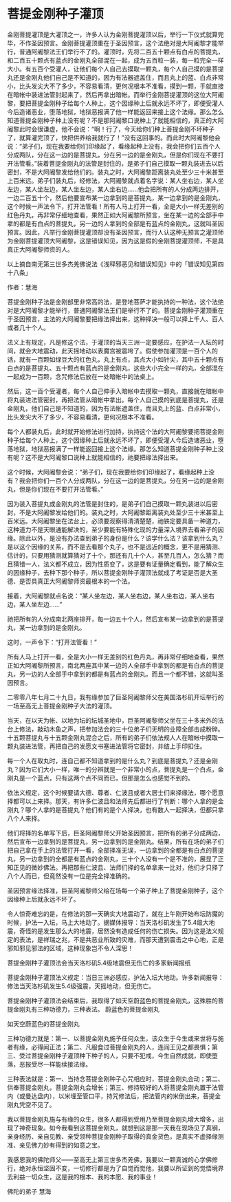 # 菩提金刚种子灌顶

金刚菩提灌顶是大灌顶之一，许多人认为金刚菩提灌顶以后，举行一下仪式就算完毕，不作圣因预言。金刚菩提灌顶重在于圣因预言，这个法绝对是大阿阇黎才能举行，普通阿阇黎法王们举行不了的。灌顶时，先将二百五十颗点有白点的菩提丸，和二百五十颗点有蓝点的金刚丸全部混在一起，成为五百粒一装，每一粒完全一样大小。有五百个受灌人，让他们每个人自己去摸取一颗丸，每个人自己摸的是菩提丸还是金刚丸他们自己是不知道的，因为有法器遮盖住，而且丸上的蓝、白点非常小，比头发尖大不了多少，不容易看清，更何况根本不准看，摸到一颗，手就直接在暗帐中装进法管封起来了，然后再拿出暗帐。而举行金刚菩提灌顶的这位大阿阇黎，要把菩提金刚种子给每个人种上，这个因缘种上后就永远不坏了，即便受灌人今后造诸恶业，堕落地狱，地狱恶报满了他一样能返回来接上这个法缘。那么怎么知道菩提金刚种子种上没有呢？不是那阿阇黎口说种上了就能相信的，真正的大阿阇黎此时会很谦虚，他不会说：“啊！行了，今天给你们种上菩提金刚不坏种子了，就算灌完顶了，快把供养给我就行了！”没有这回事的。而此时大阿阇黎他会说：“弟子们，现在我要给你们印缘起了，看缘起种上没有，我会把你们五百个人分成两队，分在这一边的是菩提丸，分在另一边的是金刚丸，但是你们现在不要打开法管看。”装着菩提金刚丸的法管是封住的，是弟子们自己摸取一颗丸装进去以后密封，不是大阿阇黎发给他们的。装丸之时，大阿阇黎距离装丸处至少三十米甚至上百米远。弟子们装丸后，经修法，大阿阇黎就点着名字说：某人坐右边，某人坐左边，某人坐左边，某人坐左边，某人坐右边……他会把所有的人分成两边排开，一边二百五十个，然后他要宣布某一边拿到的是菩提丸，某一边拿到的是金刚丸，这个时候一声法令下，打开法管看！所有人马上打开一看，全是大小一样无差别的红色丹丸，再非常仔细地查看，果然正如大阿阇黎所预言，坐在某一边的全部手中拿的都是有白点的菩提丸，另一边的人拿到的全部是有蓝点的金刚丸，这就叫圣因预言。因此，凡举行金刚菩提灌顶却没有圣因预言，而行人认这种无预言之灌顶师为金刚菩提灌顶大阿阇黎，这是错误知见，因为这是假的金刚菩提灌顶师，不是具真正大阿阇黎师资的人。

以上摘自南无第三世多杰羌佛说法《浅释邪恶见和错误知见》中的「错误知见第四十八条」



作者：慧海

菩提金刚种子法是金刚部里非常高的法，是登地菩萨才能执持的一种法，这个法绝对是大阿阇黎才能举行，普通阿阇黎法王们是举行不了的。菩提金刚种子灌顶重在于圣因预言，主法的大阿阇黎要把缘法择出来，这种择决一般可以择上千人、百人或者几十个人。


法义上有规定，凡是修这个法，于灌顶的当天三洲一定要感应，在护法一入坛的时间，就会大地震动，此天摇地动以表魔宫被震垮了。假使参加灌顶是一百个人的话，就有一百颗如绿豆大的红色丸，丸上有点，其点大小如针尖，其中五十颗点有白点的是菩提丸、五十颗点有蓝点的是金刚丸，这些大小完全一样的丸，全部混在一起成为一百颗，念咒修法后放在一处暗帐中的法桌上。


然后，这一百个受灌者，每个人自己伸手入暗帐中去摸取一颗丸，直接就在暗帐中将丸装进法管密封，再把法管从暗帐中拿出。每个人自己摸的到底是菩提丸，还是金刚丸，他们自己是不知道的，因为有法帐遮盖住，而且丸上的蓝、白点非常小，比头发尖大不了多少，不容易看清，更何况根本不准看。


每个人都装丸后，此时就开始修法进行加持，执持这个法的大阿阇黎要把菩提金刚种子给每个人种上，这个因缘种上后就永远不坏了，即便受灌人今后造诸恶业，堕落地狱，地狱恶报满了一样能返回接上这个法缘。那怎么知道菩提金刚种子种上没有呢？这不是大阿阇黎口说种上就能相信的，祂要把缘法择出来。


这个时候，大阿阇黎会说：“弟子们，现在我要给你们印缘起了，看缘起种上没有？我会把你们一百个人分成两队，分在这一边的是菩提丸，分在另一边的是金刚丸，但是你们现在不要打开法管看。”


因为装入菩提丸或金刚丸的法管是封住的，是弟子们自己摸取一颗丸装进以后密封，不是大阿阇黎发给他们的。装丸之时，大阿阇黎距离装丸处至少三十米甚至上百米远。大阿阇黎坐在法台上，必须要观察得清清楚楚，祂铁定要具备一种道力，这种道力不是天眼通能解决的，至少要能有特殊化现的力量深入境界去看弟子的因缘。除此以外，是没有办法查到弟子的身份是什么？该学什么法？该拿到什么丸？是以这个因缘的关系，而不是去看那个丸子，也不是远近的概念，更不是用猜测、估计的，只要用猜测就算猜对了十个，那还有几十个人，甚至几百人，怎么猜？而且猜错一人，法义都不成立，因为性质变了，这是要有证量确定看到，能了解众生的因缘种子，去种下那个种子，所以菩提金刚种子灌顶法就成了考证是否是大圣德、是否具真正大阿阇黎师资最根本的一个法。


接着，大阿阇黎就点名说：“某人坐左边，某人坐右边，某人坐右边，某人坐右边，某人坐左边……”


祂把所有的人分成南北两座排开，每一边五十个人，然后宣布某一边拿到的是菩提丸，某一边拿到的是金刚丸。


这时，一声令下：“打开法管看！”


所有人马上打开一看，全是大小一样无差别的红色丹丸，再非常仔细地查看，果然正如大阿阇黎所预言，南北两座其中某一边的人全部手中拿到的都是有白点的菩提丸，另一边的人全部手中拿到的都是有蓝点的金刚丸，而且一个都不错，这就叫圣因预言。


二零零八年七月二十九日，我有缘参加了巨圣阿阇黎师父在美国洛杉矶开坛举行的一场至高无上菩提金刚种子大法的灌顶。


当天，在以天为帐、以地为坛的坛城圣地中，巨圣阿阇黎师父坐在三十多米外的法台上修法，敲动木鱼之声，把参加法会的三十位弟子们无明的业障全部击成粉碎。十五颗菩提丸与十五颗金刚丸混合之后，所有的弟子们依法规人人在暗帐中摸取一颗丸装进法管，再把自己的发愿文书塞进法管将它密封，并结上手印扣住。


每一个人在取丸时，连自己都不知道拿到的是什么丸？到底是菩提丸？还是金刚丸？因为它们大小一样，唯一的分辨就是一个非常小的点，菩提丸是一个白点，金刚丸是一个蓝点，只有这两个点不同而已，但那是怎么也感觉不到的。


依法义规定，这个时候要请大德、尊者、仁波且或者大居士们来择缘法，哪个愿意择都可以上来择。那天，有许多仁波且和法师先后都进行了判断：哪个人拿的是金刚丸？哪个人拿的是菩提丸？他们有的是个人择决，也有数人一起择决，但都只拿八个人来择。


他们将择的名单写下后，巨圣阿阇黎师父开始圣因预言，把所有的弟子分成两边，然后宣布一边拿到的是菩提丸，另一边拿到的是金刚丸。结果，所有在场的弟子们把自己拿在手上的法管打开一看，全部择准无误，一边拿到的全都是有白点的菩提丸，另一边拿到的全都是有蓝点的金刚丸，三十个人没有一个是不准的，展显了正知正见的微妙佛法。再把那些仁波且、法师们择的名单拿来一比对，他们才只择了八个人而已，但竟然没有一位是完全择准确的。


圣因预言缘法择准，巨圣阿阇黎师父给在场每一个弟子种上了菩提金刚种子，这个因缘种上后就永远不坏了。


令人惊奇难忘的是，在修法的那一天确实大地震动了，就在上午刚开始布坛防魔的时候，护法一入坛，马上大地动了。据媒体报导：当天洛杉矶发生了5.4级大地震，奇怪的是发生那么大的地震，居然没有造成任何的伤亡损失。因为这是法义规定的表法，是祥瑞之兆，不是共恶业所致的灾难，而那天遭到震击之中心地，正是邪知邪见邪法的区域，这种现象岂不令人深思！


菩提金刚种子灌顶法会当天洛杉矶5.4级地震但无伤亡的多家新闻报纸

菩提金刚种子灌顶法义规定：当日三洲必感应，护法入坛大地动。许多新闻报导：修法当天洛杉矶发生5.4级强震，天摇地动，但无伤亡。


菩提金刚种子灌顶法会结束后，我取得了如天空蔚蓝色的菩提金刚丸，这殊胜的菩提金刚丸有三种功德力，三种表法。
蔚蓝色的菩提金刚丸

如天空蔚蓝色的菩提金刚丸


三种功德力就是：第一、以菩提金刚丸施予任何众生，该众生于今生或来世将与施者有缘，必得闻正法；第二、凡服食过菩提金刚丸的人，连阎王见之都畏惧；第三、受过菩提金刚种子灌顶种下种子的人，只要不犯戒，今生自然成就，即使堕落，恶报受尽一样能续接法缘。


三种表法就是：第一、当持念菩提金刚种子心咒相应时，菩提金刚丸会动；第二、供奉菩提金刚丸，菩提金刚丸会增长；第三、修持较好的人将菩提金刚丸置于法管内（或曼达盘内），以米埋至管口平，持咒修法后，把法管内的米倒出来，菩提金刚丸凭空不见了。


我以菩提金刚丸施与有缘的众生，很多人都得到受用乃至菩提金刚丸增大增多，出现了神奇现象。如今我看到这菩提金刚丸，就想到这是那一天我在现场见了真钢，亲身经历、亲自见教、亲受领种菩提金刚种子取得的真金货色，是真实不虚择缘测准、亲见佛力妙有得到的如意之宝。


我感恩我的佛陀师父——至高无上第三世多杰羌佛，我要以一颗真诚的心学佛修行，绝对永恒坚固不变，一切修行都是为了自觉而觉他，我要以所证到的觉悟境界去利益一切众生，这是我的根本、我的本愿、我的事业！


佛陀的弟子 慧海